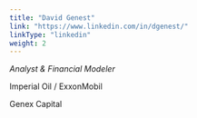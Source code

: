 ```yaml
---
title: "David Genest"
link: "https://www.linkedin.com/in/dgenest/"
linkType: "linkedin"
weight: 2
---
```

*Analyst & Financial Modeler*

Imperial Oil / ExxonMobil

Genex Capital